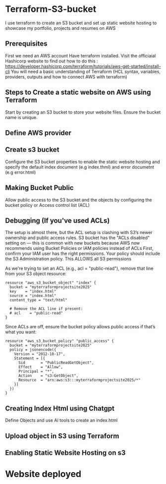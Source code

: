 # Terraform-S3-bucket
I use terraform to create an S3 bucket and set up static website hosting to showcase my portfolio, projects and resumes on AWS

## Prerequisites
First we need an AWS account
Have terraform installed. Visit the officiaial Hashicorp website to find out how to do this : https://developer.hashicorp.com/terraform/tutorials/aws-get-started/install-cli
You will need a basic understanding of Terraform (HCL syntax, variables, providers, outputs and how to connect AWS with terraform)

## Steps to Create a static website on AWS using Terraform
Start by creating an S3 bucket to store your website files. Ensure the bucket name is unique.

## Define AWS provider

## Create s3 bucket
Configure the S3 bucket properties to enable the static website hosting and specify the default index document (e.g index.thml) and error documetnt (e.g error.html)

## Making Bucket Public
Allow public access to the S3 bucket and the objects by configuring the bucket policy or Access control list (ACL)

## Debugging (If you've used ACLs)
The setup is almost there, but the ACL setup is clashing with S3’s newer ownership and public access rules. S3 bucket has the "ACLs disabled" setting on — this is common with new buckets because AWS now recommends using Bucket Policies or IAM policies instead of ACLs
First, confirm your IAM user has the right permissions.
Your policy should include the S3 Administration policy. This ALLOWS all S3 permissions

As we're trying to set an ACL (e.g., acl = "public-read"), remove that line from your S3 object resource:
```
resource "aws_s3_bucket_object" "index" {
  bucket = "myterraformprojectsite2025"
  key    = "index.html"
  source = "index.html"
  content_type = "text/html"

  # Remove the ACL line if present:
  # acl    = "public-read"
}
```
Since ACLs are off, ensure the bucket policy allows public access if that’s what you want:
```
resource "aws_s3_bucket_policy" "public_access" {
  bucket = "myterraformprojectsite2025"
  policy = jsonencode({
    Version = "2012-10-17",
    Statement = [{
      Sid       = "PublicReadGetObject",
      Effect    = "Allow",
      Principal = "*",
      Action    = "s3:GetObject",
      Resource  = "arn:aws:s3:::myterraformprojectsite2025/*"
    }]
  })
}
```


## Creating Index Html using Chatgpt
Define Objects and use AI tools to create an index.html

## Upload object in S3 using Terraform
## Enabling Static Website Hosting on s3
# Website deployed

